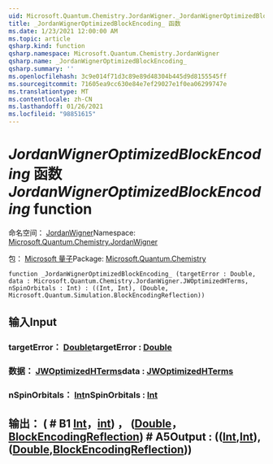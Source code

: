 ```yaml
---
uid: Microsoft.Quantum.Chemistry.JordanWigner._JordanWignerOptimizedBlockEncoding_
title: _JordanWignerOptimizedBlockEncoding_ 函数
ms.date: 1/23/2021 12:00:00 AM
ms.topic: article
qsharp.kind: function
qsharp.namespace: Microsoft.Quantum.Chemistry.JordanWigner
qsharp.name: _JordanWignerOptimizedBlockEncoding_
qsharp.summary: ''
ms.openlocfilehash: 3c9e014f71d3c89e89d48304b445d9d8155545ff
ms.sourcegitcommit: 71605ea9cc630e84e7ef29027e1f0ea06299747e
ms.translationtype: MT
ms.contentlocale: zh-CN
ms.lasthandoff: 01/26/2021
ms.locfileid: "98851615"
---
```

# <a name="_jordanwigneroptimizedblockencoding_-function"></a><span data-ttu-id="a6687-102">_JordanWignerOptimizedBlockEncoding_ 函数</span><span class="sxs-lookup"><span data-stu-id="a6687-102">_JordanWignerOptimizedBlockEncoding_ function</span></span>

<span data-ttu-id="a6687-103">命名空间： [JordanWigner](xref:Microsoft.Quantum.Chemistry.JordanWigner)</span><span class="sxs-lookup"><span data-stu-id="a6687-103">Namespace: [Microsoft.Quantum.Chemistry.JordanWigner](xref:Microsoft.Quantum.Chemistry.JordanWigner)</span></span>

<span data-ttu-id="a6687-104">包： [Microsoft 量子](https://nuget.org/packages/Microsoft.Quantum.Chemistry)</span><span class="sxs-lookup"><span data-stu-id="a6687-104">Package: [Microsoft.Quantum.Chemistry](https://nuget.org/packages/Microsoft.Quantum.Chemistry)</span></span>




```qsharp
function _JordanWignerOptimizedBlockEncoding_ (targetError : Double, data : Microsoft.Quantum.Chemistry.JordanWigner.JWOptimizedHTerms, nSpinOrbitals : Int) : ((Int, Int), (Double, Microsoft.Quantum.Simulation.BlockEncodingReflection))
```


## <a name="input"></a><span data-ttu-id="a6687-105">输入</span><span class="sxs-lookup"><span data-stu-id="a6687-105">Input</span></span>

### <a name="targeterror--double"></a><span data-ttu-id="a6687-106">targetError： [Double](xref:microsoft.quantum.lang-ref.double)</span><span class="sxs-lookup"><span data-stu-id="a6687-106">targetError : [Double](xref:microsoft.quantum.lang-ref.double)</span></span>




### <a name="data--jwoptimizedhterms"></a><span data-ttu-id="a6687-107">数据： [JWOptimizedHTerms](xref:Microsoft.Quantum.Chemistry.JordanWigner.JWOptimizedHTerms)</span><span class="sxs-lookup"><span data-stu-id="a6687-107">data : [JWOptimizedHTerms](xref:Microsoft.Quantum.Chemistry.JordanWigner.JWOptimizedHTerms)</span></span>




### <a name="nspinorbitals--int"></a><span data-ttu-id="a6687-108">nSpinOrbitals： [Int](xref:microsoft.quantum.lang-ref.int)</span><span class="sxs-lookup"><span data-stu-id="a6687-108">nSpinOrbitals : [Int](xref:microsoft.quantum.lang-ref.int)</span></span>





## <a name="output--intintdoubleblockencodingreflection"></a><span data-ttu-id="a6687-109">输出： ( # B1 [Int](xref:microsoft.quantum.lang-ref.int)，[int](xref:microsoft.quantum.lang-ref.int)) ， ([Double](xref:microsoft.quantum.lang-ref.double)，[BlockEncodingReflection](xref:Microsoft.Quantum.Simulation.BlockEncodingReflection)) # A5</span><span class="sxs-lookup"><span data-stu-id="a6687-109">Output : (([Int](xref:microsoft.quantum.lang-ref.int),[Int](xref:microsoft.quantum.lang-ref.int)),([Double](xref:microsoft.quantum.lang-ref.double),[BlockEncodingReflection](xref:Microsoft.Quantum.Simulation.BlockEncodingReflection)))</span></span>

